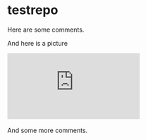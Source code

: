 # testrepo

Here are some comments.


And here is a picture


![some tag](https://github.com/GkAntonius/testrepo/blob/master/doc/gandhi.pdf)

And some more comments.

